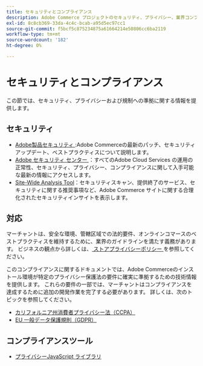 ```yaml
---
title: セキュリティとコンプライアンス
description: Adobe Commerce プロジェクトのセキュリティ、プライバシー、業界コンプライアンスに関するリソースについて説明します。
exl-id: 8c8cb369-33da-4c4c-bcab-a95d5ec97cc1
source-git-commit: f5bcf5c875234875a61664214e50806cc6ba2119
workflow-type: tm+mt
source-wordcount: '182'
ht-degree: 0%

---
```


# セキュリティとコンプライアンス

この節では、セキュリティ、プライバシーおよび規制への準拠に関する情報を提供します。

## セキュリティ

- [Adobe製品セキュリティ ](https://helpx.adobe.com/jp/security.html):Adobe Commerceの最新のパッチ、セキュリティアップデート、ベストプラクティスについて説明します。
- [Adobe セキュリティ センター ](https://www.adobe.com/trust.html)：すべてのAdobe Cloud Services の運用の正常性、セキュリティ、プライバシー、コンプライアンスに関して入手可能な最新の情報にアクセスします。
- [Site-Wide Analysis Tool](../tools/site-wide-analysis-tool/dashboard.md)：セキュリティスキャン、提供終了のサービス、セキュリティに関する推奨事項など、Adobe Commerce サイトに関する合理化されたセキュリティインサイトを表示します。

## 対応

マーチャントは、安全な環境、管轄区域での法的要件、オンラインコマースのベストプラクティスを維持するために、業界のガイドラインを満たす義務があります。 ビジネスの観点から詳しくは、[ ストアプライバシーポリシー ](https://experienceleague.adobe.com/docs/commerce-admin/start/compliance/privacy/privacy-policy.html?lang=ja) を参照してください。

このコンプライアンスに関するドキュメントでは、Adobe Commerceのインストール環境が特定のプライバシー保護法の要件に確実に準拠するための技術情報を提供します。 これらの要件の一部では、マーチャントはコンプライアンスを達成するために追加の開発作業を完了する必要があります。 詳しくは、次のトピックを参照してください。

- [カリフォルニア州消費者プライバシー法（CCPA）](privacy/ccpa.md)
- [EU 一般データ保護規則（GDPR）](privacy/gdpr.md)

## コンプライアンスツール

- [プライバシーJavaScript ライブラリ](privacy/javascript-library.md)
